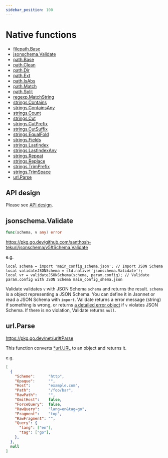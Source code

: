 ```yaml
---
sidebar_position: 100
---
```


# Native functions

- [filepath.Base](https://pkg.go.dev/path/filepath#Base)
- [jsonschema.Validate](#jsonschemavalidate)
- [path.Base](https://pkg.go.dev/path#Base)
- [path.Clean](https://pkg.go.dev/path#Clean)
- [path.Dir](https://pkg.go.dev/path#Dir)
- [path.Ext](https://pkg.go.dev/path#Ext)
- [path.IsAbs](https://pkg.go.dev/path#IsAbs)
- [path.Match](https://pkg.go.dev/path#Match)
- [path.Split](https://pkg.go.dev/path#Split)
- [regexp.MatchString](https://pkg.go.dev/regexp#MatchString)
- [strings.Contains](https://pkg.go.dev/strings#Contains)
- [strings.ContainsAny](https://pkg.go.dev/strings#ContainsAny)
- [strings.Count](https://pkg.go.dev/strings#Count)
- [strings.Cut](https://pkg.go.dev/strings#Cut)
- [strings.CutPrefix](https://pkg.go.dev/strings#CutPrefix)
- [strings.CutSuffix](https://pkg.go.dev/strings#CutSuffix)
- [strings.EqualFold](https://pkg.go.dev/strings#EqualFold)
- [strings.Fields](https://pkg.go.dev/strings#Fields)
- [strings.LastIndex](https://pkg.go.dev/strings#LastIndex)
- [strings.LastIndexAny](https://pkg.go.dev/strings#LastIndexAny)
- [strings.Repeat](https://pkg.go.dev/strings#Repeat)
- [strings.Replace](https://pkg.go.dev/strings#Replace)
- [strings.TrimPrefix](https://pkg.go.dev/strings#TrimPrefix)
- [strings.TrimSpace](https://pkg.go.dev/strings#TrimSpace)
- [url.Parse](#urlparse)

## API design

Please see [API design](https://github.com/lintnet/go-jsonnet-native-functions?tab=readme-ov-file#api-design).

## jsonschema.Validate

```go
func(schema, v any) error
```

https://pkg.go.dev/github.com/santhosh-tekuri/jsonschema/v5#Schema.Validate

e.g.

```jsonnet
local schema = import 'main_config_schema.json'; // Import JSON Schema
local validateJSONSchema = std.native('jsonschema.Validate');
local vr = validateJSONSchema(schema, param.config); // Validate param.config with JSON Schema main_config_shema.json
```

Validate validates `v` with JSON Schema `schema` and returns the result.
`schema` is a object representing a JSON Schema. You can define it in Jsonnet or read a JSON Schema with `import`.
Validate returns a error message (string) if something is wrong, or returns [a detailed error object](https://pkg.go.dev/github.com/santhosh-tekuri/jsonschema/v5#Detailed) if `v` violates JSON Schema.
If there is no violation, Validate returns `null`.

## url.Parse

https://pkg.go.dev/net/url#Parse

This function converts [*url.URL](https://pkg.go.dev/net/url#URL) to an object and returns it.

e.g.

```json
[
  {
    "Scheme":      "http",
    "Opaque":      "",
    "Host":        "example.com",
    "Path":        "/foo/bar",
    "RawPath":     "",
    "OmitHost":    false,
    "ForceQuery":  false,
    "RawQuery":    "lang=en&tag=go",
    "Fragment":    "top",
    "RawFragment": "",
    "Query": {
      "lang": ["en"],
      "tag": ["go"],
    },
  },
  null
]
```
